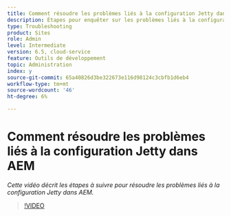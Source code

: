 ```yaml
---
title: Comment résoudre les problèmes liés à la configuration Jetty dans AEM
description: Étapes pour enquêter sur les problèmes liés à la configuration de l’appareil
type: Troubleshooting
product: Sites
role: Admin
level: Intermediate
version: 6.5, cloud-service
feature: Outils de développement
topic: Administration
index: y
source-git-commit: 65a40826d3be322673e116d98124c3cbfb1d6eb4
workflow-type: tm+mt
source-wordcount: '46'
ht-degree: 6%

---
```


# Comment résoudre les problèmes liés à la configuration Jetty dans AEM

*Cette vidéo décrit les étapes à suivre pour résoudre les problèmes liés à la configuration Jetty dans AEM.*

>[!VIDEO](https://video.tv.adobe.com/v/335470?quality=9&learn=on)

